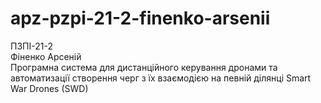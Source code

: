 # apz-pzpi-21-2-finenko-arsenii
ПЗПІ-21-2  
Фіненко Арсеній  
Програмна система для дистанційного керування дронами та автоматизації створення черг з їх взаємодією на певній ділянці Smart War Drones (SWD)  
